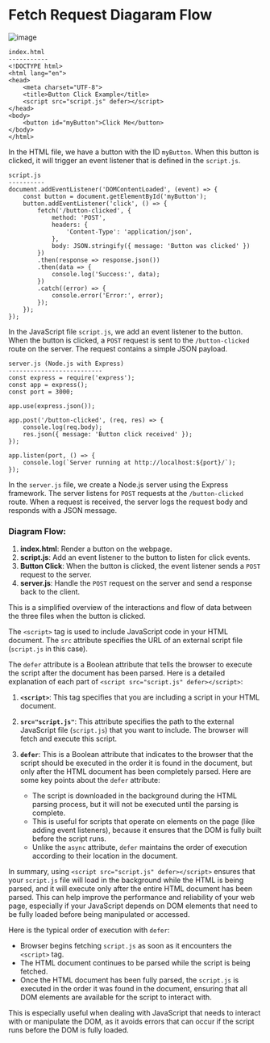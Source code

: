 # Fetch Request Diagaram Flow
![image](https://github.com/user-attachments/assets/205fb949-3d0d-4b90-a7ca-b65ef30eb4c0)


```
index.html
-----------
<!DOCTYPE html>
<html lang="en">
<head>
    <meta charset="UTF-8">
    <title>Button Click Example</title>
    <script src="script.js" defer></script>
</head>
<body>
    <button id="myButton">Click Me</button>
</body>
</html>
```

In the HTML file, we have a button with the ID `myButton`. When this button is clicked, it will trigger an event listener that is defined in the `script.js`.

```
script.js
----------
document.addEventListener('DOMContentLoaded', (event) => {
    const button = document.getElementById('myButton');
    button.addEventListener('click', () => {
        fetch('/button-clicked', {
            method: 'POST',
            headers: {
                'Content-Type': 'application/json',
            },
            body: JSON.stringify({ message: 'Button was clicked' })
        })
        .then(response => response.json())
        .then(data => {
            console.log('Success:', data);
        })
        .catch((error) => {
            console.error('Error:', error);
        });
    });
});
```

In the JavaScript file `script.js`, we add an event listener to the button. When the button is clicked, a `POST` request is sent to the `/button-clicked` route on the server. The request contains a simple JSON payload.

```
server.js (Node.js with Express)
--------------------------
const express = require('express');
const app = express();
const port = 3000;

app.use(express.json());

app.post('/button-clicked', (req, res) => {
    console.log(req.body);
    res.json({ message: 'Button click received' });
});

app.listen(port, () => {
    console.log(`Server running at http://localhost:${port}/`);
});
```

In the `server.js` file, we create a Node.js server using the Express framework. The server listens for `POST` requests at the `/button-clicked` route. When a request is received, the server logs the request body and responds with a JSON message.

### Diagram Flow:
1. **index.html**: Render a button on the webpage.
2. **script.js**: Add an event listener to the button to listen for click events.
3. **Button Click**: When the button is clicked, the event listener sends a `POST` request to the server.
4. **server.js**: Handle the `POST` request on the server and send a response back to the client.

This is a simplified overview of the interactions and flow of data between the three files when the button is clicked.


The `<script>` tag is used to include JavaScript code in your HTML document. The `src` attribute specifies the URL of an external script file (`script.js` in this case).

The `defer` attribute is a Boolean attribute that tells the browser to execute the script after the document has been parsed. Here is a detailed explanation of each part of `<script src="script.js" defer></script>`:

1. **`<script>`**: This tag specifies that you are including a script in your HTML document. 

2. **`src="script.js"`**: This attribute specifies the path to the external JavaScript file (`script.js`) that you want to include. The browser will fetch and execute this script.

3. **`defer`**: This is a Boolean attribute that indicates to the browser that the script should be executed in the order it is found in the document, but only after the HTML document has been completely parsed. Here are some key points about the `defer` attribute:
   - The script is downloaded in the background during the HTML parsing process, but it will not be executed until the parsing is complete.
   - This is useful for scripts that operate on elements on the page (like adding event listeners), because it ensures that the DOM is fully built before the script runs.
   - Unlike the `async` attribute, `defer` maintains the order of execution according to their location in the document.
   
In summary, using `<script src="script.js" defer></script>` ensures that your `script.js` file will load in the background while the HTML is being parsed, and it will execute only after the entire HTML document has been parsed. This can help improve the performance and reliability of your web page, especially if your JavaScript depends on DOM elements that need to be fully loaded before being manipulated or accessed.

Here is the typical order of execution with `defer`:

- Browser begins fetching `script.js` as soon as it encounters the `<script>` tag.
- The HTML document continues to be parsed while the script is being fetched.
- Once the HTML document has been fully parsed, the `script.js` is executed in the order it was found in the document, ensuring that all DOM elements are available for the script to interact with.

This is especially useful when dealing with JavaScript that needs to interact with or manipulate the DOM, as it avoids errors that can occur if the script runs before the DOM is fully loaded.




